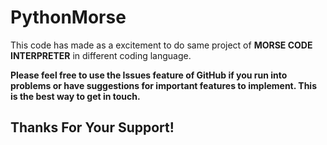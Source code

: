 PythonMorse
=============
This code has made as a excitement to do same project of **MORSE CODE INTERPRETER** in different coding language.

**Please feel free to use the Issues feature of GitHub if you run into problems or have suggestions for important features to implement. This is the best way to get in touch.**

Thanks For Your Support!
------------------------
